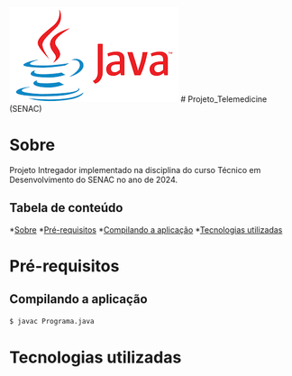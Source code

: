 <img src="download.png">
# Projeto_Telemedicine (SENAC)

Sobre
========================
Projeto Intregador implementado na disciplina do curso Técnico em Desenvolvimento do SENAC no ano de 2024.

Tabela de conteúdo
------------------------

*[Sobre](#sobre)
*[Pré-requisitos](#pré-requisitos)
    *[Compilando a aplicação](#compilando-a-aplicação)
*[Tecnologias utilizadas](#tecnologia-utilizadas)

Pré-requisitos
========================

Compilando a aplicação
------------------------
```bash
$ javac Programa.java
```
Tecnologias utilizadas
========================